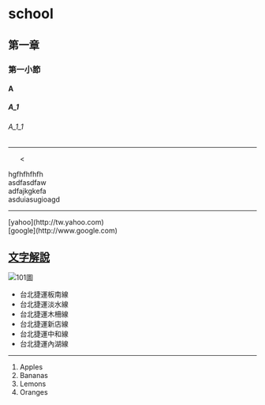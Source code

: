 # school
## 第一章
### 第一小節
#### A
##### A_1
###### A_1_1
<hr>
  <ul>
    <
  </ul>hgfhfhfhfh<br>
  asdfasdfaw<br>
  adfajkgkefa<br>
  asduiasugioagd<br>
<hr>
[yahoo](http://tw.yahoo.com)<br>
[google](http://www.google.com)

## [文字解說](blog/index.html)
![101圖](pic/101.jpg)</a>

<ul type="disk">
<li>台北捷運板南線</li>
<li>台北捷運淡水線</li>
<li>台北捷運木柵線</li>
<li>台北捷運新店線</li>
<li>台北捷運中和線</li>
<li>台北捷運內湖線</li>
</ul>
<hr>
<ol type="1">
<li>Apples</li>
<li>Bananas</li>
<li>Lemons</li>
<li>Oranges</li>
</ol>
